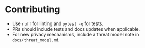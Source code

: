 
# Contributing

- Use `ruff` for linting and `pytest -q` for tests.
- PRs should include tests and docs updates when applicable.
- For new privacy mechanisms, include a threat model note in `docs/threat_model.md`.
